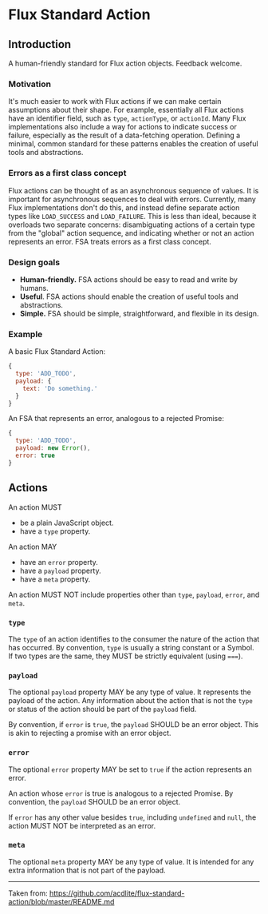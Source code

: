 Flux Standard Action
====================

## Introduction

A human-friendly standard for Flux action objects. Feedback welcome.

### Motivation

It's much easier to work with Flux actions if we can make certain assumptions about their shape. For example, essentially all Flux actions have an identifier field, such as `type`, `actionType`, or `actionId`. Many Flux implementations also include a way for actions to indicate success or failure, especially as the result of a data-fetching operation. Defining a minimal, common standard for these patterns enables the creation of useful tools and abstractions.

### Errors as a first class concept

Flux actions can be thought of as an asynchronous sequence of values. It is important for asynchronous sequences to deal with errors. Currently, many Flux implementations don't do this, and instead define separate action types like `LOAD_SUCCESS` and `LOAD_FAILURE`. This is less than ideal, because it overloads two separate concerns: disambiguating actions of a certain type from the "global" action sequence, and indicating whether or not an action represents an error. FSA treats errors as a first class concept.

### Design goals

- **Human-friendly.** FSA actions should be easy to read and write by humans.
- **Useful**. FSA actions should enable the creation of useful tools and abstractions.
- **Simple.** FSA should be simple, straightforward, and flexible in its design.

### Example

A basic Flux Standard Action:

```js
{
  type: 'ADD_TODO',
  payload: {
    text: 'Do something.'  
  }
}
```

An FSA that represents an error, analogous to a rejected Promise:

```js
{
  type: 'ADD_TODO',
  payload: new Error(),
  error: true
}
```

## Actions

An action MUST

- be a plain JavaScript object.
- have a `type` property.

An action MAY

- have an `error` property.
- have a `payload` property.
- have a `meta` property.

An action MUST NOT include properties other than `type`, `payload`, `error`, and `meta`.

### `type`

The `type` of an action identifies to the consumer the nature of the action that has occurred. By convention, `type` is usually a string constant or a Symbol. If two types are the same, they MUST be strictly equivalent (using `===`).

### `payload`

The optional `payload` property MAY be any type of value. It represents the payload of the action. Any information about the action that is not the `type` or status of the action should be part of the `payload` field.

By convention, if `error` is `true`, the `payload` SHOULD be an error object. This is akin to rejecting a promise with an error object.

### `error`

The optional `error` property MAY be set to `true` if the action represents an error.

An action whose `error` is true is analogous to a rejected Promise. By convention, the `payload` SHOULD be an error object.

If `error` has any other value besides `true`, including `undefined` and `null`, the action MUST NOT be interpreted as an error.

### `meta`

The optional `meta` property MAY be any type of value. It is intended for any extra information that is not part of the payload.

---

Taken from:
https://github.com/acdlite/flux-standard-action/blob/master/README.md
